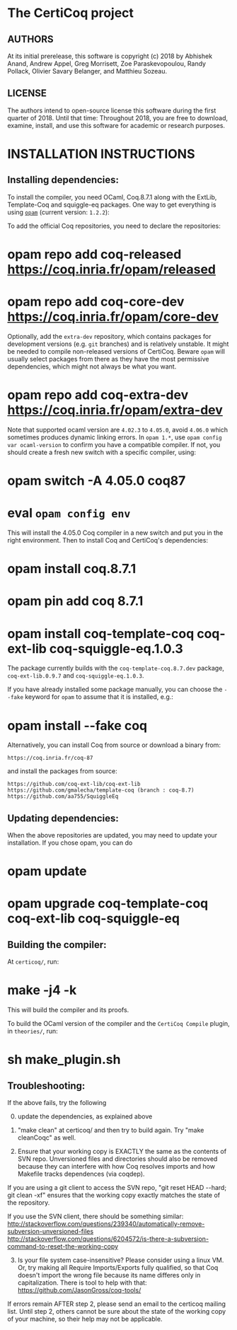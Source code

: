 The CertiCoq project
====================

AUTHORS
-------

At its initial prerelease, this software is copyright (c) 2018 by
Abhishek Anand, Andrew Appel, Greg Morrisett, Zoe Paraskevopoulou, Randy
Pollack, Olivier Savary Belanger, and Matthieu Sozeau.

LICENSE
-------

The authors intend to open-source license this software during the first
quarter of 2018.  Until that time: Throughout 2018, you are free to
download, examine, install, and use this software for academic or
research purposes.


INSTALLATION INSTRUCTIONS
=========================

Installing dependencies:
------------------------

  To install the compiler, you need OCaml, Coq.8.7.1 along with the
ExtLib, Template-Coq and squiggle-eq packages.  One way to get
everything is using [`opam`](http://opam.ocaml.org) (current version: `1.2.2`):

  To add the official Coq repositories, you need to declare the
repositories:

# opam repo add coq-released https://coq.inria.fr/opam/released
# opam repo add coq-core-dev https://coq.inria.fr/opam/core-dev

  Optionally, add the `extra-dev` repository, which contains packages
for development versions (e.g. `git` branches) and is relatively
unstable.  It might be needed to compile non-released versions of
CertiCoq. Beware `opam` will usually select packages from there as they
have the most permissive dependencies, which might not always be what
you want.

# opam repo add coq-extra-dev https://coq.inria.fr/opam/extra-dev

  Note that supported ocaml version are `4.02.3` to `4.05.0`, avoid
`4.06.0` which sometimes produces dynamic linking errors. In `opam 1.*`,
use `opam config var ocaml-version` to confirm you have a compatible
compiler. If not, you should create a fresh new switch with a specific
compiler, using:

# opam switch -A 4.05.0 coq87
# eval `opam config env`

  This will install the 4.05.0 Coq compiler in a new switch and put you
in the right environment. Then to install Coq and CertiCoq's
dependencies:

# opam install coq.8.7.1
# opam pin add coq 8.7.1
# opam install coq-template-coq coq-ext-lib coq-squiggle-eq.1.0.3

  The package currently builds with the `coq-template-coq.8.7.dev`
package, `coq-ext-lib.0.9.7` and `coq-squiggle-eq.1.0.3`.

If you have already installed some package manually, you can choose the
`--fake` keyword for `opam` to assume that it is installed, e.g.:

# opam install --fake coq

Alternatively, you can install Coq from source or download a binary from:

	https://coq.inria.fr/coq-87

and install the packages from source:

	https://github.com/coq-ext-lib/coq-ext-lib
	https://github.com/gmalecha/template-coq (branch : coq-8.7)
	https://github.com/aa755/SquiggleEq


Updating dependencies:
----------------------

When the above repositories are updated, you may need to update your installation.
If you chose opam, you can do

# opam update
# opam upgrade coq-template-coq coq-ext-lib coq-squiggle-eq 


Building the compiler:
----------------------
  At `certicoq/`, run:

# make -j4 -k

  This will build the compiler and its proofs.

To build the OCaml version of the compiler and the
`CertiCoq Compile` plugin, in `theories/`, run:

# sh make_plugin.sh

Troubleshooting:
----------------------

If the above fails, try the following

0) update the dependencies, as explained above

1) "make clean" at certicoq/ and then try to build again. Try "make cleanCoqc" as well.

2) Ensure that your working copy is EXACTLY the same as the contents of SVN repo. Unversioned files and directories should also be removed because they can 
interfere with how Coq resolves imports and how Makefile tracks dependences (via coqdep).

If you are using a git client to access the SVN repo, "git reset HEAD --hard; git clean -xf" ensures that the working copy exactly matches the state of the repository.

If you use the SVN client, there should be something similar:
http://stackoverflow.com/questions/239340/automatically-remove-subversion-unversioned-files
http://stackoverflow.com/questions/6204572/is-there-a-subversion-command-to-reset-the-working-copy

3) Is your file system case-insensitive? Please consider using a linux VM. Or,  try making all Require Imports/Exports fully qualified,
so that Coq doesn't import the wrong file because its name differes only in capitalization.
There is tool to help with that:
https://github.com/JasonGross/coq-tools/


If errors remain AFTER step 2, please send an email to the certicoq mailing list.
Until step 2, others cannot be sure about the state of the working copy of your machine, so their help may not be applicable.

